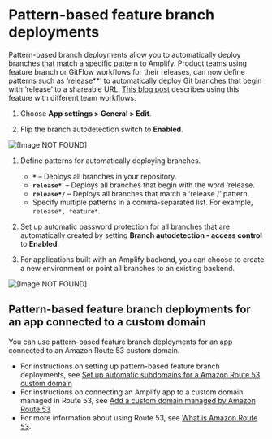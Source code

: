 # Pattern\-based feature branch deployments<a name="pattern-based-feature-branch-deployments"></a>

Pattern\-based branch deployments allow you to automatically deploy branches that match a specific pattern to Amplify\. Product teams using feature branch or GitFlow workflows for their releases, can now define patterns such as ‘release\*\*’ to automatically deploy Git branches that begin with ‘release’ to a shareable URL\. [This blog post](https://dev.to/kkemple/branch-based-deployment-strategies-with-aws-amplify-console-1n3c) describes using this feature with different team workflows\.

1. Choose **App settings > General > Edit**\.

1. Flip the branch autodetection switch to **Enabled**\.

![\[Image NOT FOUND\]](http://docs.aws.amazon.com/amplify/latest/userguide/images/autobranch.png)

1. Define patterns for automatically deploying branches\.
   + **`*`** – Deploys all branches in your repository\.
   + **`release*`**’ – Deploys all branches that begin with the word ‘release\.
   + **`release*/`** – Deploys all branches that match a ‘release /’ pattern\.
   + Specify multiple patterns in a comma\-separated list\. For example, `release*, feature*`\.

1. Set up automatic password protection for all branches that are automatically created by setting **Branch autodetection \- access control** to **Enabled**\.

1. For applications built with an Amplify backend, you can choose to create a new environment or point all branches to an existing backend\.

![\[Image NOT FOUND\]](http://docs.aws.amazon.com/amplify/latest/userguide/images/autobranch.png)

## Pattern\-based feature branch deployments for an app connected to a custom domain<a name="standard"></a>

You can use pattern\-based feature branch deployments for an app connected to an Amazon Route 53 custom domain\. 
+ For instructions on setting up pattern\-based feature branch deployments, see [Set up automatic subdomains for a Amazon Route 53 custom domain](to-set-up-automatic-subdomains-for-a-Route-53-custom-domain.md)
+ For instructions on connecting an Amplify app to a custom domain managed in Route 53, see [Add a custom domain managed by Amazon Route 53](to-add-a-custom-domain-managed-by-amazon-route-53.md)
+ For more information about using Route 53, see [What is Amazon Route 53](https://docs.aws.amazon.com/Route53/latest/DeveloperGuide/Welcome.html)\.